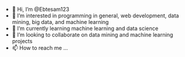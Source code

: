 - 👋 Hi, I’m @Ebtesam123
- 👀 I’m interested in programming in general, web development, data mining, big data, and machine learning
- 🌱 I’m currently learning machine learning and data science
- 💞️ I’m looking to collaborate on data mining and machine learning projects
- 📫 How to reach me ...

<!---
Ebtesam123/Ebtesam123 is a ✨ special ✨ repository because its `README.md` (this file) appears on your GitHub profile.
You can click the Preview link to take a look at your changes.
--->
